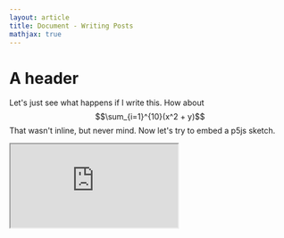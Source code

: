 ```yaml
---
layout: article
title: Document - Writing Posts
mathjax: true
---
```

# A header
Let's just see what happens if I write this. How about $$\sum_{i=1}^{10}(x^2 + y)$$
That wasn't inline, but never mind.  Now let's try to embed a p5js sketch.

<iframe src="https://editor.p5js.org/klee26/full/e2ZrTT-TO"></iframe>
